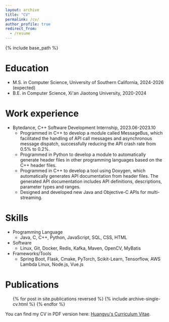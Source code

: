 ```yaml
---
layout: archive
title: "CV"
permalink: /cv/
author_profile: true
redirect_from:
  - /resume
---
```


{% include base_path %}

Education
======
* M.S. in Computer Science, University of Southern California, 2024-2026 (expected)
* B.E. in Computer Science, Xi'an Jiaotong University, 2020-2024

Work experience
======
* Bytedance, C++ Software Development Internship, 2023.06-2023.10
  * Programmed in C++ to develop a module called MessageBus, which facilitated the handling of API call messages and asynchronous message dispatch, successfully reducing the API crash rate from 0.5% to 0.2%.
  * Programmed in Python to develop a module to automatically generate header files in other programming languages based on the C++ header files.
  * Programmed in C++ to develop a tool using Doxygen, which automatically generates API documentation from header files. The generated API documentation includes API definitions, descriptions, parameter types and ranges.
  * Designed and developed new Java and Objective-C APIs for multi-streaming.
  
Skills
======
* Programming Language
  * Java, C, C++, Python, JavaScript, SQL, CSS, HTML
* Software
  * Linux, Git, Docker, Redis, Kafka, Maven, OpenCV, MyBatis
* Frameworks/Tools
  * Spring Boot, Flask, Cmake, PyTorch, Scikit-Learn, Tensorflow, AWS Lambda Linux, Node.js, Vue.js

Publications
======
  <ul>{% for post in site.publications reversed %}
    {% include archive-single-cv.html %}
  {% endfor %}</ul>

You can find my CV in PDF version here: [Huangyu's Curriculum Vitae](../files/Curriculum_Vitae.pdf).